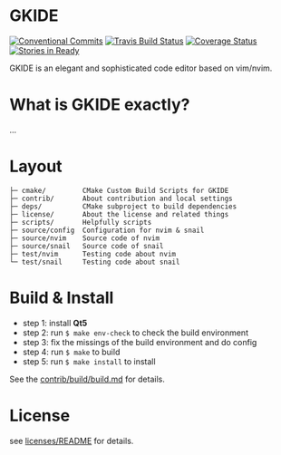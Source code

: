 # GKIDE

[![Conventional Commits](https://img.shields.io/badge/Conventional%20Commits-1.0.0-yellow.svg)](https://conventionalcommits.org)
[![Travis Build Status](https://www.travis-ci.org/gkide/gkide.svg?branch=master)](https://www.travis-ci.org/gkide/gkide)
[![Coverage Status](https://coveralls.io/repos/github/gkide/gkide/badge.svg)](https://coveralls.io/github/gkide/gkide)
[![Stories in Ready](https://badge.waffle.io/gkide/gkide.svg?label=ready&title=Ready)](http://waffle.io/gkide/gkide)


GKIDE is an elegant and sophisticated code editor based on vim/nvim.

# What is GKIDE exactly?

...

# Layout

    ├─ cmake/         CMake Custom Build Scripts for GKIDE
    ├─ contrib/       About contribution and local settings
    ├─ deps/          CMake subproject to build dependencies
	├─ license/       About the license and related things
    ├─ scripts/       Helpfully scripts
    ├─ source/config  Configuration for nvim & snail
    ├─ source/nvim    Source code of nvim
    ├─ source/snail   Source code of snail
    ├─ test/nvim      Testing code about nvim
    └─ test/snail     Testing code about snail

# Build & Install

- step 1: install **Qt5**
- step 2: run `$ make env-check` to check the build environment
- step 3: fix the missings of the build environment and do config
- step 4: run `$ make` to build
- step 5: run `$ make install` to install

See the [contrib/build/build.md](contrib/build/build.md) for details.

# License

see [licenses/README](licenses/README.md) for details.

